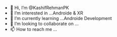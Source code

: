 - 👋 Hi, I’m @KashifRehmanPK
- 👀 I’m interested in ...Androide & XR
- 🌱 I’m currently learning ...Androide Development
- 💞️ I’m looking to collaborate on ...
- 📫 How to reach me ...

<!---
KashifRehmanPK/KashifRehmanPK is a ✨ special ✨ repository because its `README.md` (this file) appears on your GitHub profile.
You can click the Preview link to take a look at your changes.
--->
